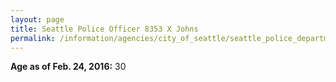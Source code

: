 ```yaml
---
layout: page
title: Seattle Police Officer 8353 X Johns
permalink: /information/agencies/city_of_seattle/seattle_police_department/copbook/8353/
---
```


**Age as of Feb. 24, 2016:** 30

